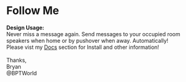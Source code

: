 # Follow Me
<b>Design Usage:</b><br>
Never miss a message again. Send messages to your occupied room speakers when home or by pushover when away. Automatically!<br>Please vist my <a href='https://github.com/bptworld/Hubitat/tree/master/Docs' target='_blank'>Docs</a> section for Install and other information!
<br><br>
Thanks,<br>
Bryan<br>
@BPTWorld
